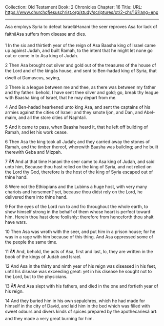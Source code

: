 Collection: Old Testament
Book: 2 Chronicles
Chapter: 16
Title: 
URL: https://www.churchofjesuschrist.org/study/scriptures/ot/2-chr/16?lang=eng

---

Asa employs Syria to defeat IsraelâHanani the seer reproves Asa for lack of faithâAsa suffers from disease and dies.

1 In the six and thirtieth year of the reign of Asa Baasha king of Israel came up against Judah, and built Ramah, to the intent that he might let none go out or come in to Asa king of Judah.

2 Then Asa brought out silver and gold out of the treasures of the house of the Lord and of the kingâs house, and sent to Ben-hadad king of Syria, that dwelt at Damascus, saying,

3 There is a league between me and thee, as there was between my father and thy father: behold, I have sent thee silver and gold; go, break thy league with Baasha king of Israel, that he may depart from me.

4 And Ben-hadad hearkened unto king Asa, and sent the captains of his armies against the cities of Israel; and they smote Ijon, and Dan, and Abel-maim, and all the store cities of Naphtali.

5 And it came to pass, when Baasha heard it, that he left off building of Ramah, and let his work cease.

6 Then Asa the king took all Judah; and they carried away the stones of Ramah, and the timber thereof, wherewith Baasha was building; and he built therewith Geba and Mizpah.

7 Â¶ And at that time Hanani the seer came to Asa king of Judah, and said unto him, Because thou hast relied on the king of Syria, and not relied on the Lord thy God, therefore is the host of the king of Syria escaped out of thine hand.

8 Were not the Ethiopians and the Lubims a huge host, with very many chariots and horsemen? yet, because thou didst rely on the Lord, he delivered them into thine hand.

9 For the eyes of the Lord run to and fro throughout the whole earth, to shew himself strong in the behalf of them whose heart is perfect toward him. Herein thou hast done foolishly: therefore from henceforth thou shalt have wars.

10 Then Asa was wroth with the seer, and put him in a prison house; for he was in a rage with him because of this thing. And Asa oppressed some of the people the same time.

11 Â¶ And, behold, the acts of Asa, first and last, lo, they are written in the book of the kings of Judah and Israel.

12 And Asa in the thirty and ninth year of his reign was diseased in his feet, until his disease was exceeding great: yet in his disease he sought not to the Lord, but to the physicians.

13 Â¶ And Asa slept with his fathers, and died in the one and fortieth year of his reign.

14 And they buried him in his own sepulchres, which he had made for himself in the city of David, and laid him in the bed which was filled with sweet odours and divers kinds of spices prepared by the apothecariesâ art: and they made a very great burning for him.
